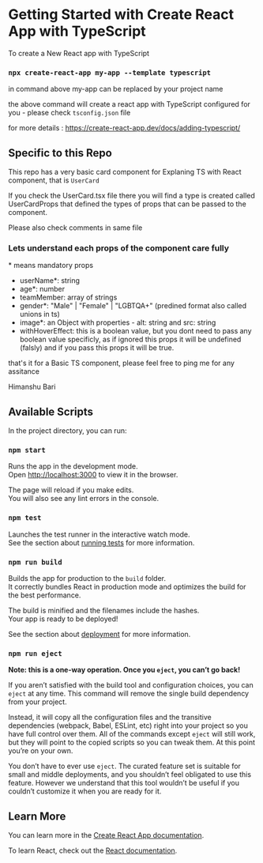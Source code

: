 # Getting Started with Create React App with TypeScript

To create a New React app with TypeScript

### `npx create-react-app my-app --template typescript`

in command above my-app can be replaced by your project name

the above command will create a react app with TypeScript configured for you - please check `tsconfig.json` file

for more details : https://create-react-app.dev/docs/adding-typescript/

## Specific to this Repo

This repo has a very basic card component for Explaning TS with React component, that is `UserCard`

If you check the UserCard.tsx file there you will find a type is created called UserCardProps that defined the types of props that can be passed to the component.

Please also check comments in same file

### Lets understand each props of the component care fully

\* means mandatory props

- userName\*: string
- age\*: number
- teamMember: array of strings
- gender\*: "Male" | "Female" | "LGBTQA+" (predined format also called unions in ts)
- image\*: an Object with properties - alt: string and src: string
- withHoverEffect: this is a boolean value, but you dont need to pass any boolean value specificly, as if ignored this props it will be undefined (falsly) and if you pass this props it will be true.

that's it for a Basic TS component, please feel free to ping me for any assitance

Himanshu Bari

## Available Scripts

In the project directory, you can run:

### `npm start`

Runs the app in the development mode.\
Open [http://localhost:3000](http://localhost:3000) to view it in the browser.

The page will reload if you make edits.\
You will also see any lint errors in the console.

### `npm test`

Launches the test runner in the interactive watch mode.\
See the section about [running tests](https://facebook.github.io/create-react-app/docs/running-tests) for more information.

### `npm run build`

Builds the app for production to the `build` folder.\
It correctly bundles React in production mode and optimizes the build for the best performance.

The build is minified and the filenames include the hashes.\
Your app is ready to be deployed!

See the section about [deployment](https://facebook.github.io/create-react-app/docs/deployment) for more information.

### `npm run eject`

**Note: this is a one-way operation. Once you `eject`, you can’t go back!**

If you aren’t satisfied with the build tool and configuration choices, you can `eject` at any time. This command will remove the single build dependency from your project.

Instead, it will copy all the configuration files and the transitive dependencies (webpack, Babel, ESLint, etc) right into your project so you have full control over them. All of the commands except `eject` will still work, but they will point to the copied scripts so you can tweak them. At this point you’re on your own.

You don’t have to ever use `eject`. The curated feature set is suitable for small and middle deployments, and you shouldn’t feel obligated to use this feature. However we understand that this tool wouldn’t be useful if you couldn’t customize it when you are ready for it.

## Learn More

You can learn more in the [Create React App documentation](https://facebook.github.io/create-react-app/docs/getting-started).

To learn React, check out the [React documentation](https://reactjs.org/).
